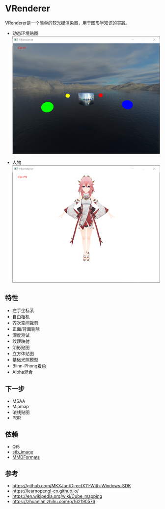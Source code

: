 # VRenderer
VRenderer是一个简单的软光栅渲染器，用于图形学知识的实践。

* 动态环境贴图
![](https://github.com/vSatori/VRenderer/blob/main/screenshots/cubemap.png)

* 人物
![](https://github.com/vSatori/VRenderer/blob/main/screenshots/bachong.png)

## 特性

- 左手坐标系
- 自由相机
- 齐次空间裁剪
- 正面/背面剔除
- 深度测试
- 纹理映射
- 阴影贴图
- 立方体贴图
- 基础光照模型
- Blinn-Phong着色
- Alpha混合

## 下一步

- MSAA
- Mipmap
- 法线贴图
- PBR

## 依赖

- Qt5
- [stb_image](https://github.com/nothings/stb)
- [MMDFormats](https://github.com/oguna/MMDFormats)

## 参考

- https://github.com/MKXJun/DirectX11-With-Windows-SDK
- https://learnopengl-cn.github.io/
- https://en.wikipedia.org/wiki/Cube_mapping
- https://zhuanlan.zhihu.com/p/162190576



